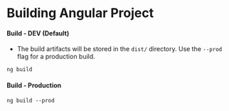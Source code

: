 # Building Angular Project

#### Build - DEV (Default)
* The build artifacts will be stored in the `dist/` directory. Use the `--prod` flag for a production build.
```
ng build
```

#### Build - Production 
```
ng build --prod
```
